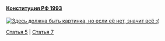 #### [Конституция РФ 1993](https://lalawland.github.io/eurasia/russia/const)

[![Здесь должна быть картинка, но если её нет, значит всё :(](https://sun9-east.userapi.com/sun9-58/s/v1/ig2/sM9vgIoZpoYWNSEd_9ewrBnlqjxTnjFnpSJTw0mdbf6lYGTOs3u8sOuZ9EwjoLJPU78WQUdMqTiVulIypiv3cYOM.jpg?size=1280x720&quality=95&type=album)](https://sun9-east.userapi.com/sun9-58/s/v1/ig2/sM9vgIoZpoYWNSEd_9ewrBnlqjxTnjFnpSJTw0mdbf6lYGTOs3u8sOuZ9EwjoLJPU78WQUdMqTiVulIypiv3cYOM.jpg?size=1280x720&quality=95&type=album)

[Статья 5](https://lalawland.github.io/eurasia/russia/const/art5) | [Статья 7](https://lalawland.github.io/eurasia/russia/const/art7)
